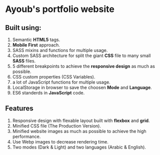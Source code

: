 # Ayoub's portfolio website

## Built using:

1. Semantic **HTML5** tags.
2. **Mobile First** approach.
3. SASS mixins and functions for multiple usage.
4. Custom SASS architecture for split the giant **CSS** file to many small **SASS** files.
5. 5 different breakpoints to achieve the **responsive design** as much as possible.
6. CSS custom properties (CSS Variables).
7. a lot of JavaScript functions for multiple usage.
8. LocalStorage in browser to save the choosen **Mode** and **Language**.
9. ES6 standerds in **JavaScript** code.

## Features

1. Responsive design with flexable layout built with **flexbox** and **grid**.
2. Minified CSS file (The Production Version).
3. Minified website images as much as possible to achieve the high performance.
4. Use Webp images to decrease rendering time.
5. Two modes (Dark & Light) and two languages (Arabic & English).
